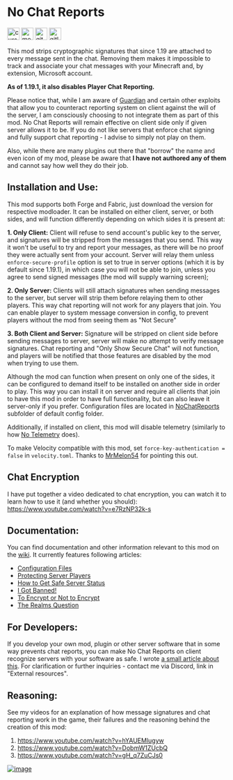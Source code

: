 # No Chat Reports

<a href="https://www.curseforge.com/minecraft/mc-mods/no-chat-reports"><img alt="curseforge" height="28" src="https://cdn.jsdelivr.net/npm/@intergrav/devins-badges@2/assets/compact/available/curseforge_vector.svg"></a> <a href="https://modrinth.com/mod/no-chat-reports)"><img alt="modrinth" height="28" src="https://cdn.jsdelivr.net/npm/@intergrav/devins-badges@2/assets/compact/available/modrinth_vector.svg"></a> <a href="https://github.com/Aizistral-Studios/No-Chat-Reports"><img alt="github" height="28" src="https://cdn.jsdelivr.net/npm/@intergrav/devins-badges@2/assets/compact/available/github_vector.svg"></a> <a href="https://gitlab.com/Aizistral-Studios/No-Chat-Reports"><img alt="gitlab" height="28" src="https://cdn.jsdelivr.net/npm/@intergrav/devins-badges@2/assets/compact/available/gitlab_vector.svg"></a>

This mod strips cryptographic signatures that since 1.19 are attached to every message sent in the chat. Removing them makes it impossible to track and associate your chat messages with your Minecraft and, by extension, Microsoft account.

**As of 1.19.1, it also disables Player Chat Reporting.**

Please notice that, while I am aware of [Guardian](https://github.com/nodusclient/guardian) and certain other exploits that allow you to counteract reporting system on client against the will of the server, I am consciously choosing to not integrate them as part of this mod. No Chat Reports will remain effective on client side only if given server allows it to be. If you do not like servers that enforce chat signing and fully support chat reporting - I advise to simply not play on them.

Also, while there are many plugins out there that "borrow" the name and even icon of my mod, please be aware that **I have not authored any of them** and cannot say how well they do their job.
 
## Installation and Use:

This mod supports both Forge and Fabric, just download the version for respective modloader. It can be installed on either client, server, or both sides, and will function differently depending on which sides it is present at:

**1. Only Client:** Client will refuse to send account's public key to the server, and signatures will be stripped from the messages that you send. This way it won't be useful to try and report your messages, as there will be no proof they were actually sent from your account. Server will relay them unless `enforce-secure-profile` option is set to true in server options (which it is by default since 1.19.1), in which case you will not be able to join, unless you agree to send signed messages (the mod will supply warning screen);

**2. Only Server:** Clients will still attach signatures when sending messages to the server, but server will strip them before relaying them to other players. This way chat reporting will not work for any players that join. You can enable player to system message conversion in config, to prevent players without the mod from seeing them as "Not Secure"

**3. Both Client and Server:** Signature will be stripped on client side before sending messages to server, server will make no attempt to verify message signatures. Chat reporting and "Only Show Secure Chat" will not function, and players will be notified that those features are disabled by the mod when trying to use them.

Although the mod can function when present on only one of the sides, it can be configured to demand itself to be installed on another side in order to play. This way you can install it on server and require all clients that join to have this mod in order to have full functionality, but can also leave it server-only if you prefer. Configuration files are located in <u>NoChatReports</u> subfolder of default config folder.

Additionally, if installed on client, this mod will disable telemetry (similarly to how [No Telemetry](https://modrinth.com/mod/no-telemetry) does).

To make Velocity compatible with this mod, set `force-key-authentication = false` in `velocity.toml`. Thanks to [MrMelon54](https://github.com/MrMelon54) for pointing this out.

## Chat Encryption
I have put together a video dedicated to chat encryption, you can watch it to learn how to use it (and whether you should): https://www.youtube.com/watch?v=e7RzNP32k-s

## Documentation:
You can find documentation and other information relevant to this mod on the [wiki](https://github.com/Aizistral-Studios/No-Chat-Reports/wiki/). It currently features following articles:
- [Configuration Files](https://github.com/Aizistral-Studios/No-Chat-Reports/wiki/Configuration-Files/)
- [Protecting Server Players](https://github.com/Aizistral-Studios/No-Chat-Reports/wiki/Protecting-Server-Players/)
- [How to Get Safe Server Status](https://github.com/Aizistral-Studios/No-Chat-Reports/wiki/How-to-Get-Safe-Server-Status)
- [I Got Banned!](https://github.com/Aizistral-Studios/No-Chat-Reports/wiki/I-Got-Banned)
- [To Encrypt or Not to Encrypt](https://github.com/Aizistral-Studios/No-Chat-Reports/wiki/To-Encrypt-or-Not-To-Encrypt)
- [The Realms Question](https://github.com/Aizistral-Studios/No-Chat-Reports/wiki/The-Realms-Question)


## For Developers:
If you develop your own mod, plugin or other server software that in some way prevents chat reports, you can make No Chat Reports on client recognize servers with your software as safe. I wrote [a small article about this](https://github.com/Aizistral-Studios/No-Chat-Reports/wiki/How-to-Get-Safe-Server-Status). For clarification or further inquiries - contact me via Discord, link in "External resources".

## Reasoning:
See my videos for an explanation of how message signatures and chat reporting work in the game, their failures and the reasoning behind the creation of this mod:
1. https://www.youtube.com/watch?v=hYAUEMlugyw
2. https://www.youtube.com/watch?v=DobmW1ZUcbQ
3. https://www.youtube.com/watch?v=gH_q7ZuCJs0

<a href="https://bisecthosting.com/AIZISTRAL" target="_blank">![image](https://www.bisecthosting.com/partners/custom-banners/af63cb17-c373-4c82-aa1d-29beb7b045a9.png)</a>
